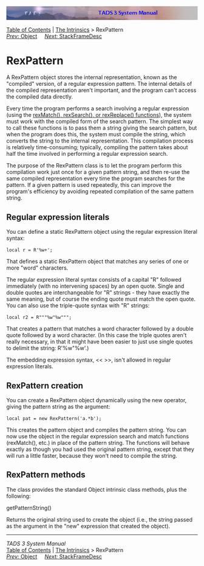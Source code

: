 ---
---
<div class="topbar">

<img src="topbar.jpg" data-border="0" />

</div>

<div class="nav">

<a href="toc.html" class="nav">Table of Contents</a> \|
<a href="builtins.html" class="nav">The Intrinsics</a> \> RexPattern  
<span class="navnp"><a href="objic.html" class="nav"><em>Prev:</em> Object</a>
   
<a href="framedesc.html" class="nav"><em>Next:</em> StackFrameDesc</a>
    </span>

</div>

<div class="main">

# RexPattern

A RexPattern object stores the internal representation, known as the
"compiled" version, of a regular expression pattern. The internal
details of the compiled representation aren't important, and the program
can't access the compiled data directly.

Every time the program performs a search involving a regular expression
(using the [<span class="code">rexMatch()</span>,
<span class="code">rexSearch()</span>, or
<span class="code">rexReplace()</span>
functions](tadsgen.html#rexmatch)), the system must work with the
compiled form of the search pattern. The simplest way to call these
functions is to pass them a string giving the search pattern, but when
the program does this, the system must compile the string, which
converts the string to the internal representation. This compilation
process is relatively time-consuming; typically, compiling the pattern
takes about half the time involved in performing a regular expression
search.

The purpose of the RexPattern class is to let the program perform this
compilation work just once for a given pattern string, and then re-use
the same compiled representation every time the program searches for the
pattern. If a given pattern is used repeatedly, this can improve the
program's efficiency by avoiding repeated compilation of the same
pattern string.

## <span id="rexlit">Regular expression literals</span>

You can define a static RexPattern object using the regular expression
literal syntax:

<div class="code">

    local r = R'%w+';

</div>

That defines a static RexPattern object that matches any series of one
or more "word" characters.

The regular expression literal syntax consists of a capital "R" followed
immediately (with no intervening spaces) by an open quote. Single and
double quotes are interchangeable for "R" strings - they have exactly
the same meaning, but of course the ending quote must match the open
quote. You can also use the triple-quote syntax with "R" strings:

<div class="code">

    local r2 = R"""%w"%w""";

</div>

That creates a pattern that matches a word character followed by a
double quote followed by a word character. (In this case the triple
quotes aren't really necessary, in that it might have been easier to
just use single quotes to delimit the string:
<span class="code">R'%w"%w'</span>.)

The embedding expression syntax, <span class="code">\<\< \>\></span>,
isn't allowed in regular expression literals.

## RexPattern creation

You can create a RexPattern object dynamically using the
<span class="code">new</span> operator, giving the pattern string as the
argument:

<div class="code">

    local pat = new RexPattern('a.*b');

</div>

This creates the pattern object and compiles the pattern string. You can
now use the object in the regular expression search and match functions
(<span class="code">rexMatch()</span>, etc.) in place of the pattern
string. The functions will behave exactly as though you had used the
original pattern string, except that they will run a little faster,
because they won't need to compile the string.

## RexPattern methods

The class provides the standard Object intrinsic class methods, plus the
following:

<span class="code">getPatternString()</span>

<div class="fdef">

Returns the original string used to create the object (i.e., the string
passed as the argument in the "new" expression that created the object).

</div>

</div>

------------------------------------------------------------------------

<div class="navb">

*TADS 3 System Manual*  
<a href="toc.html" class="nav">Table of Contents</a> \|
<a href="builtins.html" class="nav">The Intrinsics</a> \> RexPattern  
<span class="navnp"><a href="objic.html" class="nav"><em>Prev:</em> Object</a>
   
<a href="framedesc.html" class="nav"><em>Next:</em> StackFrameDesc</a>
    </span>

</div>
